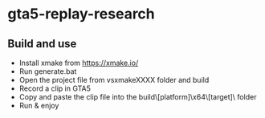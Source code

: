 # gta5-replay-research
## Build and use
- Install xmake from https://xmake.io/
- Run generate.bat
- Open the project file from vsxmakeXXXX folder and build
- Record a clip in GTA5
- Copy and paste the clip file into the build\\[platform]\x64\\[target]\ folder
- Run & enjoy
